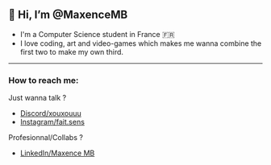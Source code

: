 ## 👋 Hi, I’m @MaxenceMB
- I'm a Computer Science student in France 🇫🇷
- I love coding, art and video-games which makes me wanna combine the first two to make my own third.
-----
### How to reach me:
Just wanna talk ?
- [Discord/xouxouuu](https://discord.com/)
- [Instagram/fait.sens](https://www.instagram.com/fait.sens/)

Profesionnal/Collabs ?
- [LinkedIn/Maxence MB](https://www.linkedin.com/in/maxence-maury-balit/)

